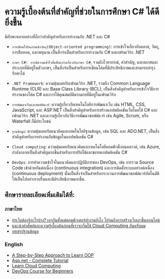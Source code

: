 # ความรู้เบื้องต้นที่สำคัญที่ช่วยในการศึกษา C# ได้ดียิ่งขึ้น

มีทักษะหลายอย่างที่ถือว่าสำคัญสำหรับการทำงานกับ .NET และ C#

- `การเขียนโปรแกรมเชิงวัตถุ(Object-oriented programming)`: การเข้าใจเกี่ยวกับคลาส, วัตถุ, การสืบทอด, และพหุนาม เป็นสิ่งจำเป็นสำหรับการทำงานกับ C# และเฟรมเวิร์ก .NET

- `ภาษา C#: การมีความเข้าใจที่แข็งแกร่งเกี่ยวกับภาษา C#`, รวมถึงไวยากรณ์, คำสำคัญ, และคลาสและประเภทที่มีอยู่ในตัวภาษา, เป็นสิ่งจำเป็นสำหรับการเขียนโค้ดที่มีประสิทธิภาพและสามารถบำรุงรักษาได้

- `.NET Framework`: ความคุ้นเคยกับเฟรมเวิร์ก .NET, รวมถึง Common Language Runtime (CLR) และ Base Class Library (BCL), เป็นสิ่งสำคัญสำหรับการเข้าใจวิธีการทำงานของโค้ด C# และการใช้คุณสมบัติมากมายที่มีอยู่ในเฟรมเวิร์ก

- `การพัฒนาเว็บและซอฟต์แวร์`: ความรู้เกี่ยวกับเทคโนโลยีการพัฒนาเว็บ เช่น HTML, CSS, JavaScript, และ ASP.NET เป็นสิ่งสำคัญสำหรับการสร้างแอปพลิเคชันเว็บโดยใช้ C# และเฟรมเวิร์ก .NET และความรู้เกี่ยวกับวิธีการพัฒนาซอฟต์แวร์ เช่น Agile, Scrum, หรือ Waterfall ก็มีประโยชน์

- `ฐานข้อมูล`: ความคุ้นเคยกับแนวคิดและเทคโนโลยีฐานข้อมูล, เช่น SQL และ ADO.NET, เป็นสิ่งสำคัญสำหรับการทำงานกับข้อมูลในแอปพลิเคชัน C#

- `Cloud computing`: ความคุ้นเคยกับแนวคิดและเทคโนโลยีคอมพิวติ้งบนคลาวด์, เช่น Azure, กำลังกลายเป็นสิ่งสำคัญมากขึ้นสำหรับการปรับใช้และขยายแอปพลิเคชัน C#

- `DevOps`: การทำความเข้าใจในแนวคิดและปฏิบัติการของ DevOps, เช่น การรวม Source Code เข้าด้วยกันต่อเนื่อง (continuous integration) และการติดตั้งระบบอย่างต่อเนื่อง (continuous deployment) นั้นเป็นสิ่งจำเป็นสำหรับกระบวนการพัฒนาซอฟต์แวร์อัตโนมัติ ให้เป็นไปอย่างราบรื่นและมีประสิทธิภาพมากขึ้น.

## ศึกษารายละเอียดเพิ่มเติมได้ที่:

### ภาษาไทย
- [ทำเว็บต้องรู้อะไรบ้าง? เอากันตั้งแต่คอมพิวเตอร์ทำงานยังไง ไปจนถึงการสร้างเว็บเอาขึ้นออนไลน์](https://www.spicydog.org/blog/what-is-web-application/)
- [แนะนำคำศัพท์และความรู้เบื้องต้นก่อนที่เราจะเริ่มใช้ Cloud Computing กันครับผม](https://medium.com/t-t-software-solution/introduction-to-cloud-computing-571b767a363f)
- [บทสรุปฐานข้อมูล](https://www.saladpuk.com/beginner-1/database-design)


### English
- [A Step-by-Step Approach to Learn OOP](https://www.geeksforgeeks.org/a-step-by-step-approach-to-learn-object-oriented-programming/)
- [Asp.net - Complete Tutorial](https://www.youtube.com/watch?v=kdPtNMb8tPw)
- [Learn Cloud Computing](https://www.youtube.com/watch?v=eWwK2FKWp0g)
- [DevOps Course for Beginners](https://www.youtube.com/watch?v=hQcFE0RD0cQ)
